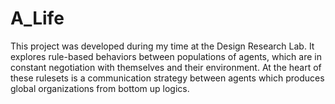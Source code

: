 # A_Life

This project was developed during my time at the Design Research Lab. It explores rule-based behaviors between populations of agents, which are in constant negotiation with themselves and their environment. At the heart of these rulesets is a communication strategy between agents which produces global organizations from bottom up logics. 
